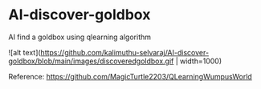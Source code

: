 # AI-discover-goldbox

AI find a goldbox using qlearning algorithm


![alt text](https://github.com/kalimuthu-selvaraj/AI-discover-goldbox/blob/main/images/discoveredgoldbox.gif | width=1000)


Reference: https://github.com/MagicTurtle2203/QLearningWumpusWorld
